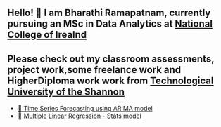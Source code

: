 ## Hello! :wave: I am Bharathi Ramapatnam, currently pursuing an MSc in Data Analytics at [National College of Irealnd](https://www.ncirl.ie/Courses/NCI-Course-Details/course/MSCDAD/)
## Please check out my classroom assessments, project work,some freelance work and HigherDiploma work work from [Technological University of the Shannon](https://tus.ie/courses/higher-diploma-in-data-analytics-2-year-p-t/)


- [🔗 Time Series Forecasting using ARIMA model](https://github.com/your-username/data-analytics-project)
- [🔗 Multiple Linear Regression - Stats model](https://github.com/your-username/ml-research)
